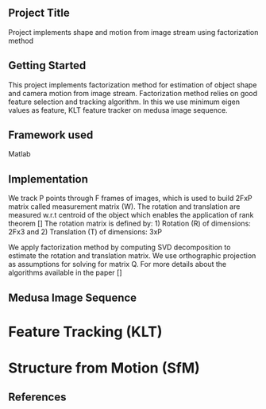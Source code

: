 ## Project Title

Project implements shape and motion from image stream using factorization method

## Getting Started

This project implements factorization method for estimation of object shape and camera motion from image stream. 
Factorization method relies on good feature selection and tracking algorithm. In this we use minimum eigen values as feature, 
KLT feature tracker on medusa image sequence.

## Framework used

Matlab

## Implementation

We track P points through F frames of images, which is used to build 2FxP matrix called measurement matrix (W). 
The rotation and translation are measured w.r.t centroid of the object which enables the application of rank theorem []
The rotation matrix is defined by: 1) Rotation (R) of dimensions: 2Fx3 and 2) Translation (T) of dimensions: 3xP

We apply factorization method by computing SVD decomposition to estimate the rotation and translation matrix. 
We use orthographic projection as assumptions for solving for matrix Q. For more details about the algorithms available in the paper []


## Medusa Image Sequence

<include links for images>

# Feature Tracking (KLT)

<include links for images>


# Structure from Motion (SfM)

<include links for images>
  

## References

<add references>
  











